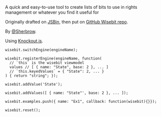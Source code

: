 
A quick and easy-to-use tool to create lists of bits to use in rights management or whatever you find it useful for


Originally drafted on [JSBin](http://jsbin.com/), then put on [GitHub Wisebit repo](https://github.com/sherbrow/wisebit).

By [@Sherbrow](https://twitter.com/Sherbrow).

Using [Knockout.js](http://knockoutjs.com).

```
wisebit.switchEngine(engineName);

wisebit.registerEngine(engineName, function(
  // `this` is the wisebit viewmodel
  values // [ { name: "State", base: 2 }, ... ]
  // `this.keyedValues` = { "State": 2, ... }
) { return "string"; });

wisebit.addValue('State');

wisebit.addValues([ { name: "State"', base: 2 }, ... ]);

wisebit.examples.push({ name: "Ex1", callback: function(wisebit){}});

wisebit.reset();

```